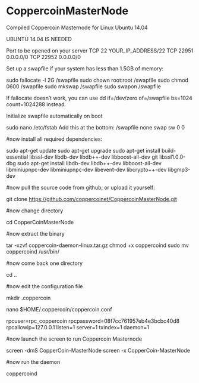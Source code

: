 # CoppercoinMasterNode
Compiled Coppercoin Masternode for Linux Ubuntu 14.04

UBUNTU 14.04 IS NEEDED

Port to be opened on your server
TCP 22 YOUR_IP_ADDRESS/22 
TCP 22951 0.0.0.0/0 
TCP 22952 0.0.0.0/0

Set up a swapfile if your system has less than 1.5GB of memory:

sudo fallocate -l 2G /swapfile sudo chown root:root /swapfile sudo chmod 0600 /swapfile sudo mkswap /swapfile sudo swapon /swapfile

If fallocate doesn’t work, you can use dd if=/dev/zero of=/swapfile bs=1024 count=1024288 instead.

Initialize swapfile automatically on boot

sudo nano /etc/fstab Add this at the bottom: /swapfile none swap sw 0 0

#now install all required dependencies:

sudo apt-get update 
sudo apt-get upgrade 
sudo apt-get install build-essential libssl-dev libdb-dev libdb++-dev libboost-all-dev git libssl1.0.0-dbg 
sudo apt-get install libdb-dev libdb++-dev libboost-all-dev libminiupnpc-dev libminiupnpc-dev libevent-dev libcrypto++-dev libgmp3-dev

#now pull the source code from github, or upload it yourself:

git clone https://github.com/coppercoinet/CoppercoinMasterNode.git

#now change directory 

cd CopperCoinMasterNode

#now extract the binary

tar -xzvf coppercoin-daemon-linux.tar.gz
chmod +x coppercoind sudo mv coppercoind /usr/bin/

#now come back one directory

cd ..

#now edit the configuration file

mkdir .coppercoin

nano $HOME/.coppercoin/coppercoin.conf

rpcuser=rpc_coppercoin 
rpcpassword=08f7cc761957eb4e3bcbc40d8 
rpcallowip=127.0.0.1 
listen=1 
server=1 
txindex=1 
daemon=1

#now launch the screen to run Coppercoin Masternode

screen -dmS CopperCoin-MasterNode 
screen -x CopperCoin-MasterNode

#now run the daemon

coppercoind
